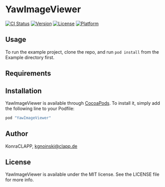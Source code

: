 # YawImageViewer

[![CI Status](http://img.shields.io/travis/KonraCLAPP/YawImageViewer.svg?style=flat)](https://travis-ci.org/KonraCLAPP/YawImageViewer)
[![Version](https://img.shields.io/cocoapods/v/YawImageViewer.svg?style=flat)](http://cocoapods.org/pods/YawImageViewer)
[![License](https://img.shields.io/cocoapods/l/YawImageViewer.svg?style=flat)](http://cocoapods.org/pods/YawImageViewer)
[![Platform](https://img.shields.io/cocoapods/p/YawImageViewer.svg?style=flat)](http://cocoapods.org/pods/YawImageViewer)

## Usage

To run the example project, clone the repo, and run `pod install` from the Example directory first.

## Requirements

## Installation

YawImageViewer is available through [CocoaPods](http://cocoapods.org). To install
it, simply add the following line to your Podfile:

```ruby
pod "YawImageViewer"
```

## Author

KonraCLAPP, kgnoinski@clapp.de

## License

YawImageViewer is available under the MIT license. See the LICENSE file for more info.
